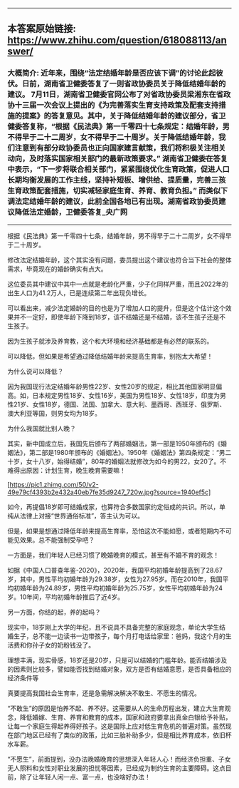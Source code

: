 ----------------------------------------
## 本答案原始链接: https://www.zhihu.com/question/618088113/answer/
### 大概简介: 近年来，围绕“法定结婚年龄是否应该下调”的讨论此起彼伏。日前，湖南省卫健委答复了一则省政协委员关于降低结婚年龄的建议。 7月11日，湖南省卫健委官网公布了对省政协委员梁湘东在省政协十三届一次会议上提出的《为完善落实生育支持政策及配套支持措施的提案》的答复意见。其中，关于降低结婚年龄的建议部分，省卫健委答复称，“根据《民法典》第一千零四十七条规定：结婚年龄，男不得早于二十二周岁，女不得早于二十周岁。关于降低结婚年龄，我们注意到有部分政协委员也正向国家建言献策，我们将积极关注相关动向，及时落实国家相关部门的最新政策要求。” 湖南省卫健委在答复中表示，“下一步将联合相关部门，紧紧围绕优化生育政策，促进人口长期均衡发展的工作主线，坚持补短板、增供给、提质量，完善三孩生育政策配套措施，切实减轻家庭生育、养育、教育负担。” 而类似下调法定结婚年龄的建议，此前全国各地已有出现。湖南省政协委员建议降低法定婚龄，卫健委答复_央广网
----------------------------------------
根据《民法典》第一千零四十七条，结婚年龄，男不得早于二十二周岁，女不得早于二十周岁。

修改法定结婚年龄，这个其实没有问题，委员提出这个建议也符合当下社会的整体需求，毕竟现在的婚龄确实有点大。

这位委员其中建议中其中一点就是老龄化严重，少子化同样严重，而且2022年的出生人口为41.2万人，已是连续第二年出现负增长。

可以看出来，减少法定婚龄的目的也是为了增加人口的提升，但是这个估计这个效果并不一定好，即使年龄下降到18岁，该不结婚还是不结婚，该不生孩子还是不生孩子。

因为生孩子就涉及养育教，这个和大环境和经济基础都是有必然的联系的。

可以降低，但如果是希望通过降低结婚年龄来提高生育率，别抱太大希望！

为什么说可以降低？

因为我国现行法定结婚年龄男性22岁、女性20岁的规定，相比其他国家明显偏高。如，日本规定男性18岁、女性16岁，美国为男性18岁、女性18岁，印度为男性21岁、女性18岁，德国、法国、加拿大、意大利、墨西哥、西班牙、俄罗斯、澳大利亚等国，则男女均为18岁。

为什么我国就比别人晚？

其实，新中国成立后，我国先后颁布了两部婚姻法，第一部是1950年颁布的《婚姻法》，第二部是1980年颁布的《婚姻法》。1950年《婚姻法》第四条规定：“男二十岁，女十八岁，始得结婚”，80年的婚姻法就修改为如今的男22，女20了。不难得出原因：计划生育，晚生晚育需要嘛！

[https://pic1.zhimg.com/50/v2-49e79cf4393b2e432a40eb7fe35d9247_720w.jpg?source=1940ef5c]

如今，再提倡18岁即可结婚成家，也算符合多数国家约定俗成的共识。所以，单纯从法律上对接“世界通俗标准”，答主认为可以。

但是，如果是想通过降低年龄来提高生育率，恐怕这次不能如愿，或者短期内不可能见效果。总不能强制受孕吧？

一方面是，我们年轻人已经习惯了晚婚晚育的模式，甚至有不婚不育的观念！

如据《中国人口普查年鉴-2020》，2020年，我国平均初婚年龄提高到了28.67岁，其中，男性平均初婚年龄为29.38岁，女性为27.95岁。而在2010年，我国平均初婚年龄为24.89岁，男性平均初婚年龄为25.75岁，女性平均初婚年龄为24岁。10年间，平均初婚年龄推后了近4岁。

另一方面，你结的起，养的起吗？

现实中，18岁刚上大学的年纪，且不说具不具备完整的家庭观念，单论大学生结婚生子，总不能一边读书一边带孩子，每个月打电话给家里：爸妈，我这个月的生活费和你孙子女的奶粉钱没了。

理想丰满，现实骨感，18岁还是20岁，只是可以结婚的门槛年龄。能否结婚涉及的因素则比较多，譬如能否找到结婚对象，双方是否有结婚意愿，是否具备相应的经济条件等

真要提高我国社会生育率，还是急需解决解决不敢生、不愿生的情况。

“不敢生”的原因是怕养不起、养不好。这需要从人的生命历程出发，建立大生育观念，降低婚嫁、生育、养育和教育的成本，国家和政府要拿出真金白银给予补贴，让每一个家庭生得起养得好孩子。这是国际上应对低生育危机的普遍对策。虽然现在部门地区已经有了类似的政策，比如三胎补助多少，但是相比养育成本，依旧杯水车薪。

“不愿生”，前面提到，没办法晚婚晚育的思想深入年轻人心！而经济负担重、子女无人照料和女性对职业发展的担忧等因素，已经成为制约生育的主要障碍。这点目前，除了让年轻人闲一点、富一点，也没啥好办法！